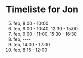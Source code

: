 # Timeliste for Jon

5. feb, 8:00 - 10:00
6. feb, 9:00 - 10:40, 12:30 - 15:00
7. feb, 9:00 - 11:00, 15:30 - 16:30
8. feb, ----
9. feb, 14:00 - 17:00
10. feb, 8:15 - 12:00